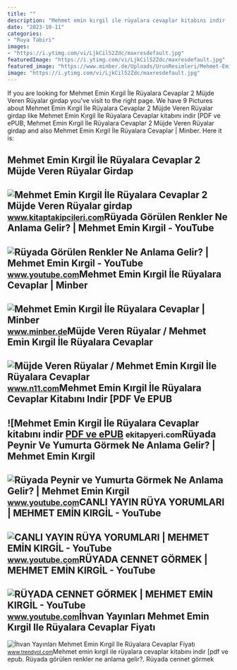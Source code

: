 ```yaml
---
title: ""
description: "Mehmet emin kırgil i̇le rüyalara cevaplar kitabını indir [pdf ve epub"
date: "2023-10-11"
categories:
- "Ruya Tabiri"
images:
- "https://i.ytimg.com/vi/LjkCil52Zdc/maxresdefault.jpg"
featuredImage: "https://i.ytimg.com/vi/LjkCil52Zdc/maxresdefault.jpg"
featured_image: "https://www.minber.de/Uploads/UrunResimleri/Mehmet-Emin-Kirgil-Ile-Ruyalara-Cevaplar-c87f.jpg"
image: "https://i.ytimg.com/vi/LjkCil52Zdc/maxresdefault.jpg"
---
```


If you are looking for Mehmet Emin Kırgil İle Rüyalara Cevaplar 2 Müjde Veren Rüyalar girdap you've visit to the right page. We have 9 Pictures about Mehmet Emin Kırgil İle Rüyalara Cevaplar 2 Müjde Veren Rüyalar girdap like Mehmet Emin Kırgil İle Rüyalara Cevaplar kitabını indir \[PDF ve ePUB, Mehmet Emin Kırgil İle Rüyalara Cevaplar 2 Müjde Veren Rüyalar girdap and also Mehmet Emin Kırgil İle Rüyalara Cevaplar | Minber. Here it is:

Mehmet Emin Kırgil İle Rüyalara Cevaplar 2 Müjde Veren Rüyalar Girdap
---------------------------------------------------------------------

 ![Mehmet Emin Kırgil İle Rüyalara Cevaplar 2 Müjde Veren Rüyalar girdap](https://st1.myideasoft.com/shop/aa/11/myassets/products/737/mujde-veren-ruyalar-ruya-tabirleri-mehmet-emin-kirgil-yorumlari-ruyalara-cevaplar-kenzul-menam-beyaz-tv-kitap-hayatin-havas-ilmi-vefk-konya-satis-siparis-islami-ruya-ansiklopedisi-1-2-3-kitaplar.jpg?revision=1636818160) <small>www.kitaptakipcileri.com</small>Rüyada Görülen Renkler Ne Anlama Gelir? | Mehmet Emin Kırgil - YouTube
----------------------------------------------------------------------

 ![Rüyada Görülen Renkler Ne Anlama Gelir? | Mehmet Emin Kırgil - YouTube](https://i.ytimg.com/vi/LjkCil52Zdc/maxresdefault.jpg) <small>www.youtube.com</small>Mehmet Emin Kırgil İle Rüyalara Cevaplar | Minber
-------------------------------------------------

 ![Mehmet Emin Kırgil İle Rüyalara Cevaplar | Minber](https://www.minber.de/Uploads/UrunResimleri/Mehmet-Emin-Kirgil-Ile-Ruyalara-Cevaplar-c87f.jpg) <small>www.minber.de</small>Müjde Veren Rüyalar / Mehmet Emin Kırgil İle Rüyalara Cevaplar
--------------------------------------------------------------

 ![Müjde Veren Rüyalar / Mehmet Emin Kırgil İle Rüyalara Cevaplar](https://n11scdn.akamaized.net/a1/450/kitap-muzik-film-oyun/diger/mujde-veren-ruyalar-mehmet-emin-kirgil-ile-ruyalara-cevaplar-9786057413956__0494478709003717.jpg) <small>www.n11.com</small>Mehmet Emin Kırgil İle Rüyalara Cevaplar Kitabını Indir \[PDF Ve EPUB
---------------------------------------------------------------------

 ![Mehmet Emin Kırgil İle Rüyalara Cevaplar kitabını indir [PDF ve ePUB](https://ekitapyeri.com/wp-content/uploads/2020/06/Mehmet-Emin-Kirgil-Ile-Ruyalara-Cevaplar-kitabini-indir-PDF-ve.jpeg) <small>ekitapyeri.com</small>Rüyada Peynir Ve Yumurta Görmek Ne Anlama Gelir? | Mehmet Emin Kırgil
---------------------------------------------------------------------

 ![Rüyada Peynir ve Yumurta Görmek Ne Anlama Gelir? | Mehmet Emin Kırgil](https://i.ytimg.com/vi/q38e0QkplK8/maxresdefault.jpg) <small>www.youtube.com</small>CANLI YAYIN RÜYA YORUMLARI | MEHMET EMİN KIRGİL - YouTube
---------------------------------------------------------

 ![CANLI YAYIN RÜYA YORUMLARI | MEHMET EMİN KIRGİL - YouTube](https://i.ytimg.com/vi/iNDdZmynf7M/maxresdefault.jpg) <small>www.youtube.com</small>RÜYADA CENNET GÖRMEK | MEHMET EMİN KIRGİL - YouTube
---------------------------------------------------

 ![RÜYADA CENNET GÖRMEK | MEHMET EMİN KIRGİL - YouTube](https://i.ytimg.com/vi/_aBRaddjQoo/maxresdefault.jpg) <small>www.youtube.com</small>İhvan Yayınları Mehmet Emin Kırgil Ile Rüyalara Cevaplar Fiyatı
---------------------------------------------------------------

 ![İhvan Yayınları Mehmet Emin Kırgil Ile Rüyalara Cevaplar Fiyatı](https://cdn.dsmcdn.com/ty101/product/media/images/20210406/09/b52fa923/64975498/1/1_org_zoom.jpg) <small>www.trendyol.com</small>Mehmet emin kırgil i̇le rüyalara cevaplar kitabını indir \[pdf ve epub. Rüyada görülen renkler ne anlama gelir?. Rüyada cennet görmek
